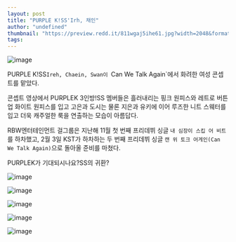 ```yaml
---
layout: post
title: "PURPLE K!SS'Irh, 채인"
author: "undefined"
thumbnail: "https://preview.redd.it/811wgaj5ihe61.jpg?width=2048&format=pjpg&auto=webp&s=54c81d196945bca552e338c94bfd11154edcdc4c"
tags: 
---
```



![image](https://preview.redd.it/811wgaj5ihe61.jpg?width=2048&format=pjpg&auto=webp&s=54c81d196945bca552e338c94bfd11154edcdc4c)

PURPLE K!SS`Ireh, Chaein, Swan이 `Can We Talk Again`에서 화려한 여성 콘셉트를 맡았다.

콘셉트 영상에서 PURPLEK 3인방!SS 멤버들은 흘러내리는 핑크 원피스와 레트로 버튼업 화이트 원피스를 입고 고은과 도시는 물론 지은과 유키에 이어 루즈한 니트 스웨터를 입고 더욱 캐주얼한 룩을 연출하는 모습이 아름답다.

RBW엔터테인먼트 걸그룹은 지난해 11월 첫 번째 프리데뷔 싱글 `내 심장이 스킵 어 비트`를 하차했고, 2월 3일 KST가 하차하는 두 번째 프리데뷔 싱글 `캔 위 토크 어게인(Can We Talk Again)`으로 돌아올 준비를 마쳤다.

PURPLEK가 기대되시나요?SS의 귀환?

![image](https://preview.redd.it/khv723k5ihe61.jpg?width=1366&format=pjpg&auto=webp&s=966d0c102efdf14f79e421800320ea6c5c2fdbb7)

![image](https://preview.redd.it/bfbqlxk5ihe61.jpg?width=2048&format=pjpg&auto=webp&s=2a6ec0cc20a608cd55d24fe4145b400503d2c779)

![image](https://preview.redd.it/oxvng8l5ihe61.jpg?width=1366&format=pjpg&auto=webp&s=9e0374006c6fe20d4107e2307a503faec6aac2fb)

![image](https://preview.redd.it/qk40a788ihe61.jpg?width=1366&format=pjpg&auto=webp&s=042f633f05dd82df5d6de9a93291abf6ce35658d)

![image](https://preview.redd.it/8x40ama8ihe61.jpg?width=1366&format=pjpg&auto=webp&s=03be60a149b2a6d063f79dee3fdf7429cb4e4b33)